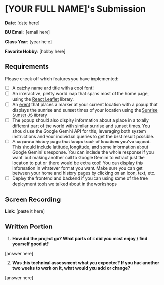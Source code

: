 # [YOUR FULL NAME]'s Submission
**Date**: [date here]

**BU Email**: [email here]

**Class Year**: [year here]

**Favorite Hobby**: [hobby here]

## Requirements
Please check off which features you have implemented:
- [ ] A catchy name and title with a cool font!
- [ ] An interactive, pretty world map that spans most of the home page, using the [React Leaflet](https://react-leaflet.js.org/) library.
- [ ] An [event](https://react-leaflet.js.org/docs/example-events/) that places a marker at your current location with a popup that displays the sunrise and sunset times of your location using the [Sunrise Sunset JS](https://www.npmjs.com/package/sunrise-sunset-js) library.
- [ ] The popup should also display information about a place in a totally different part of the world with similar sunrise and sunset times. You should use the Google Gemini API for this, leveraging both system instructions and your individual queries to get the best result possible.
- [ ] A separate history page that keeps track of locations you've tapped. This should include latitude, longitude, and some information about Google Gemini's response. You can include the whole response if you want, but making another call to Google Gemini to extract just the location to put on there would be extra cool! You can display this information in whatever format you want. Make sure you can get between your home and history pages by clicking on an icon, text, etc.
- [ ] Deploy the frontend and backend if you can using some of the free deployment tools we talked about in the workshops!

## Screen Recording 
**Link**: [paste it here]

## Written Portion
1. **How did the project go? What parts of it did you most enjoy / find yourself good at?**

[answer here]

2. **Was this technical assessment what you expected? If you had another two weeks to work on it, what would you add or change?**

[answer here]